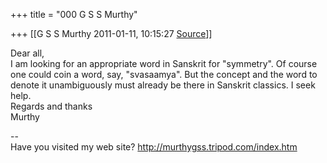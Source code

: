 +++
title = "000 G S S Murthy"

+++
[[G S S Murthy	2011-01-11, 10:15:27 [Source](https://groups.google.com/g/samskrita/c/SXu_HiMgdJw)]]



Dear all,  
I am looking for an appropriate word in Sanskrit for "symmetry". Of course one could coin a word, say, "svasaamya". But the concept and the word to denote it unambiguously must already be there in Sanskrit classics. I seek help.  
Regards and thanks  
Murthy  
  
--  
Have you visited my web site? <http://murthygss.tripod.com/index.htm>  
  


